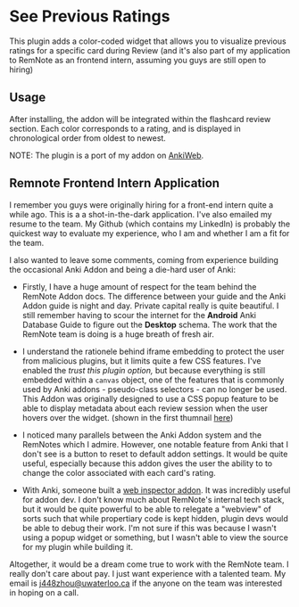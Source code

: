 # See Previous Ratings

This plugin adds a color-coded widget that allows you to visualize previous ratings for a specific card during Review (and it's also part of my application to RemNote as an frontend intern, assuming you guys are still open to hiring)

## Usage

After installing, the addon will be integrated within the flashcard review section. Each color corresponds to a rating, and is displayed in chronological order from oldest to newest.

NOTE: The plugin is a port of my addon on [AnkiWeb](https://ankiweb.net/shared/info/1906641654).

## Remnote Frontend Intern Application

I remember you guys were originally hiring for a front-end intern quite a while ago. This is a a shot-in-the-dark application. I've also emailed my resume to the team. My Github (which contains my LinkedIn) is probably the quickest way to evaluate my experience, who I am and whether I am a fit for the team.

I also wanted to leave some comments, coming from experience building the occasional Anki Addon and being a die-hard user of Anki:

- Firstly, I have a huge amount of respect for the team behind the RemNote Addon docs. The difference between your guide and the Anki Addon guide is night and day. Private capital really is quite beautiful. I still remember having to scour the internet for the **Android** Anki Database Guide to figure out the **Desktop** schema. The work that the RemNote team is doing is a huge breath of fresh air.

- I understand the rationele behind iframe embedding to protect the user from malicious plugins, but it limits quite a few CSS features. I've enabled the _trust this plugin option,_ but because everything is still embedded within a `canvas` object, one of the features that is commonly used by Anki addons - pseudo-class selectors - can no longer be used. This Addon was originally designed to use a CSS popup feature to be able to display metadata about each review session when the user hovers over the widget. (shown in the first thumnail [here](https://ankiweb.net/shared/info/31746032))

- I noticed many parallels between the Anki Addon system and the RemNotes which I admire. However, one notable feature from Anki that I don't see is a button to reset to default addon settings. It would be quite useful, especially because this addon gives the user the ability to to change the color associated with each card's rating.

- With Anki, someone built a [web inspector addon](https://ankiweb.net/shared/info/31746032). It was incredibly useful for addon dev. I don't know much about RemNote's internal tech stack, but it would be quite powerful to be able to relegate a "webview" of sorts such that while propertiary code is kept hidden, plugin devs would be able to debug their work. I'm not sure if this was because I wasn't using a popup widget or something, but I wasn't able to view the source for my plugin while building it.

Altogether, it would be a dream come true to work with the RemNote team. I really don't care about pay. I just want experience with a talented team. My email is j448zhou@uwaterloo.ca if the anyone on the team was interested in hoping on a call.
